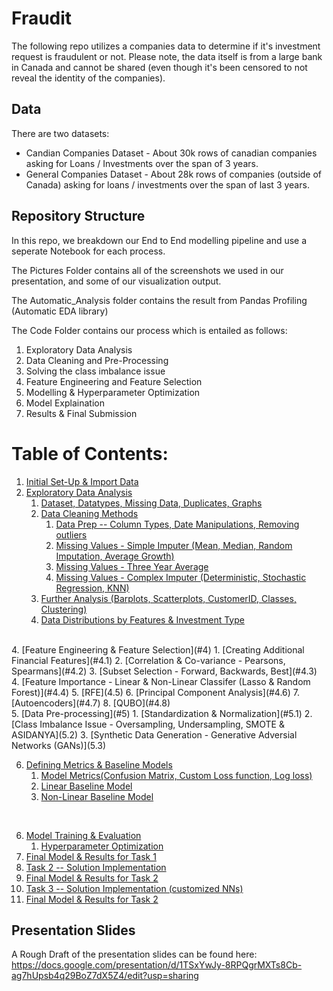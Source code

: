 # Fraudit
The following repo utilizes a companies data to determine if it's investment request is fraudulent or not.
Please note, the data itself is from a large bank in Canada and cannot be shared (even though it's been censored to not reveal the identity of the companies). 

## Data
There are two datasets: 
- Candian Companies Dataset - About 30k rows of canadian companies asking for Loans / Investments over the span of 3 years. 
- General Companies Dataset - About 28k rows of companies (outside of Canada) asking for loans / investments over the span of last 3 years. 

## Repository Structure
In this repo, we breakdown our End to End modelling pipeline and use a seperate Notebook for each process.

The Pictures Folder contains all of the screenshots we used in our presentation, and some of our visualization output.

The Automatic_Analysis folder contains the result from Pandas Profiling (Automatic EDA library)

The Code Folder contains our process which is entailed as follows: 
1. Exploratory Data Analysis
2. Data Cleaning and Pre-Processing 
3. Solving the class imbalance issue
4. Feature Engineering and Feature Selection
5. Modelling & Hyperparameter Optimization
6. Model Explaination
7. Results & Final Submission

# Table of Contents:
1. [Initial Set-Up & Import Data](#1)
2. [Exploratory Data Analysis](#2) 
    1. [Dataset, Datatypes, Missing Data, Duplicates, Graphs](#2.1)
    2. [Data Cleaning Methods](#2.2)
        1. [Data Prep -- Column Types, Date Manipulations, Removing outliers](#2.2.1)
        2. [Missing Values - Simple Imputer (Mean, Median, Random Imputation, Average Growth)](#2.2.2)
        3. [Missing Values - Three Year Average](#2.2.3)
        4. [Missing Values - Complex Imputer (Deterministic, Stochastic Regression, KNN)](#2.2.4)
    2. [Further Analysis (Barplots, Scatterplots, CustomerID, Classes, Clustering)](#2.2)
    3. [Data Distributions by Features & Investment Type](#2.3)
<br>
4. [Feature Engineering & Feature Selection](#4)
    1. [Creating Additional Financial Features](#4.1)
    2. [Correlation & Co-variance - Pearsons, Spearmans](#4.2)
    3. [Subset Selection - Forward, Backwards, Best](#4.3) 
    4. [Feature Importance - Linear & Non-Linear Classifer (Lasso & Random Forest)](#4.4)
    5. [RFE](4.5)
    6. [Principal Component Analysis](#4.6)
    7. [Autoencoders](#4.7)
    8. [QUBO](#4.8)
<br>
5. [Data Pre-processing](#5)
    1. [Standardization & Normalization](#5.1)
    2. [Class Imbalance Issue - Oversampling, Undersampling, SMOTE & ASIDANYA](5.2)
    3. [Synthetic Data Generation - Generative Adversial Networks (GANs)](5.3)
<br>

6. [Defining Metrics & Baseline Models ](#6)
    1. [Model Metrics(Confusion Matrix, Custom Loss function, Log loss)](6.1)
    2. [Linear Baseline Model](6.2)
    3. [Non-Linear Baseline Model](6.3)
<br>

6. [Model Training & Evaluation](#6)
    1. [Hyperparameter Optimization](6.1)
7. [Final Model & Results for Task 1](#7)
8. [Task 2 -- Solution Implementation](#8)
9. [Final Model & Results for Task 2](#9)
10. [Task 3 -- Solution Implementation (customized NNs)](#10)
11. [Final Model & Results for Task 2](#11)

## Presentation Slides
A Rough Draft of the presentation slides can be found here: https://docs.google.com/presentation/d/1TSxYwJy-8RPQgrMXTs8Cb-ag7hUpsb4q29BoZ7dX5Z4/edit?usp=sharing
